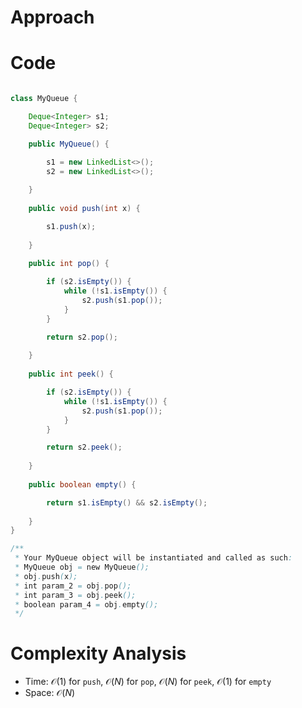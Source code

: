 # Approach


# Code

```java

class MyQueue {

    Deque<Integer> s1;
    Deque<Integer> s2;

    public MyQueue() {

        s1 = new LinkedList<>();
        s2 = new LinkedList<>();
        
    }
    
    public void push(int x) {

        s1.push(x);
        
    }
    
    public int pop() {

        if (s2.isEmpty()) {
            while (!s1.isEmpty()) {
                s2.push(s1.pop());
            }
        }

        return s2.pop();
        
    }
    
    public int peek() {

        if (s2.isEmpty()) {
            while (!s1.isEmpty()) {
                s2.push(s1.pop());
            }
        }

        return s2.peek();
        
    }
    
    public boolean empty() {

        return s1.isEmpty() && s2.isEmpty();
        
    }
}

/**
 * Your MyQueue object will be instantiated and called as such:
 * MyQueue obj = new MyQueue();
 * obj.push(x);
 * int param_2 = obj.pop();
 * int param_3 = obj.peek();
 * boolean param_4 = obj.empty();
 */

```

# Complexity Analysis

- Time: 
    $\mathcal{O}(1)$ for `push`, 
    $\mathcal{O}(N)$ for `pop`, 
    $\mathcal{O}(N)$ for `peek`, 
    $\mathcal{O}(1)$ for `empty`
- Space: $\mathcal{O}(N)$